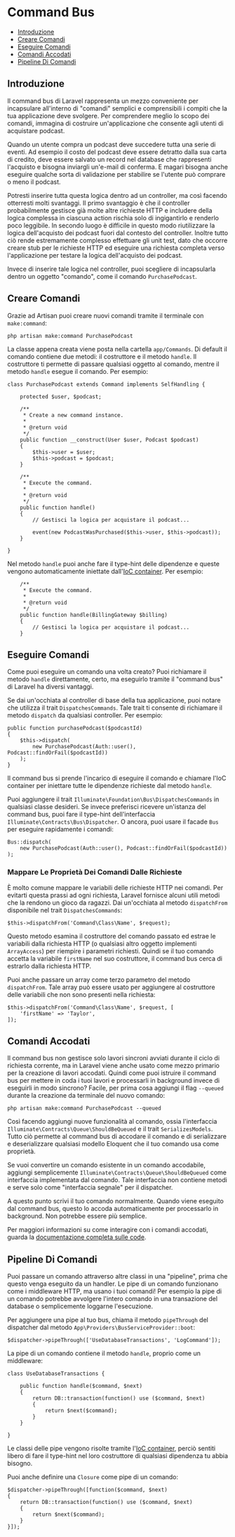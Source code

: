 # Command Bus

- [Introduzione](#introduzione)
- [Creare Comandi](#creare-comandi)
- [Eseguire Comandi](#eseguire-comandi)
- [Comandi Accodati](#comandi-accodati)
- [Pipeline Di Comandi](#pipeline-di-comandi)

<a name="introduzione"></a>
## Introduzione

Il command bus di Laravel rappresenta un mezzo conveniente per incapsulare all'interno di "comandi" semplici e comprensibili i compiti che la tua applicazione deve svolgere. Per comprendere meglio lo scopo dei comandi, immagina di costruire un'applicazione che consente agli utenti di acquistare podcast.

Quando un utente compra un podcast deve succedere tutta una serie di eventi. Ad esempio il costo del podcast deve essere detratto dalla sua carta di credito, deve essere salvato un record nel database che rappresenti l'acquisto e bisogna inviargli un'e-mail di conferma. E magari bisogna anche eseguire qualche sorta di validazione per stabilire se l'utente può comprare o meno il podcast.

Potresti inserire tutta questa logica dentro ad un controller, ma così facendo otterresti molti svantaggi. Il primo svantaggio è che il controller probabilmente gestisce già molte altre richieste HTTP e includere della logica complessa in ciascuna action rischia solo di ingigantirlo e renderlo poco leggibile. In secondo luogo è difficile in questo modo riutilizzare la logica dell'acquisto dei podcast fuori dal contesto del controller. Inoltre tutto ciò rende estremamente complesso effettuare gli unit test, dato che occorre creare stub per le richieste HTTP ed eseguire una richiesta completa verso l'applicazione per testare la logica dell'acquisto dei podcast.

Invece di inserire tale logica nel controller, puoi scegliere di incapsularla dentro un oggetto "comando", come il comando `PurchasePodcast`.

<a name="creare-comandi"></a>
## Creare Comandi

Grazie ad Artisan puoi creare nuovi comandi tramite il terminale con `make:command`:

	php artisan make:command PurchasePodcast

La classe appena creata viene posta nella cartella `app/Commands`. Di default il comando contiene due metodi: il costruttore e il metodo `handle`. Il costruttore ti permette di passare qualsiasi oggetto al comando, mentre il metodo `handle` esegue il comando. Per esempio:

	class PurchasePodcast extends Command implements SelfHandling {

		protected $user, $podcast;

		/**
		 * Create a new command instance.
		 *
		 * @return void
		 */
		public function __construct(User $user, Podcast $podcast)
		{
			$this->user = $user;
			$this->podcast = $podcast;
		}

		/**
		 * Execute the command.
		 *
		 * @return void
		 */
		public function handle()
		{
			// Gestisci la logica per acquistare il podcast...

			event(new PodcastWasPurchased($this->user, $this->podcast));
		}

	}

Nel metodo `handle` puoi anche fare il type-hint delle dipendenze e queste vengono automaticamente iniettate dall'[IoC container](/docs/master/container). Per esempio:

		/**
		 * Execute the command.
		 *
		 * @return void
		 */
		public function handle(BillingGateway $billing)
		{
			// Gestisci la logica per acquistare il podcast...
		}

<a name="eseguire-comandi"></a>
## Eseguire Comandi

Come puoi eseguire un comando una volta creato? Puoi richiamare il metodo `handle` direttamente, certo, ma eseguirlo tramite il "command bus" di Laravel ha diversi vantaggi.

Se dai un'occhiata al controller di base della tua applicazione, puoi notare che utilizza il trait `DispatchesCommands`. Tale trait ti consente di richiamare il metodo `dispatch` da qualsiasi controller. Per esempio:

	public function purchasePodcast($podcastId)
	{
		$this->dispatch(
			new PurchasePodcast(Auth::user(), Podcast::findOrFail($podcastId))
		);
	}

Il command bus si prende l'incarico di eseguire il comando e chiamare l'IoC container per iniettare tutte le dipendenze richieste dal metodo `handle`.

Puoi aggiungere il trait `Illuminate\Foundation\Bus\DispatchesCommands` in qualsiasi classe desideri. Se invece preferisci ricevere un'istanza del command bus, puoi fare il type-hint dell'interfaccia `Illuminate\Contracts\Bus\Dispatcher`. O ancora, puoi usare il facade `Bus` per eseguire rapidamente i comandi:

	Bus::dispatch(
		new PurchasePodcast(Auth::user(), Podcast::findOrFail($podcastId))
	);

### Mappare Le Proprietà Dei Comandi Dalle Richieste

È molto comune mappare le variabili delle richieste HTTP nei comandi. Per evitarti questa prassi ad ogni richiesta, Laravel fornisce alcuni utili metodi che la rendono un gioco da ragazzi. Dai un'occhiata al metodo `dispatchFrom` disponibile nel trait `DispatchesCommands`:

	$this->dispatchFrom('Command\Class\Name', $request);

Questo metodo esamina il costruttore del comando passato ed estrae le variabili dalla richiesta HTTP (o qualsiasi altro oggetto implementi `ArrayAccess`) per riempire i parametri richiesti. Quindi se il tuo comando accetta la variabile `firstName` nel suo costruttore, il command bus cerca di estrarlo dalla richiesta HTTP.

Puoi anche passare un array come terzo parametro del metodo `dispatchFrom`. Tale array può essere usato per aggiungere al costruttore delle variabili che non sono presenti nella richiesta:

	$this->dispatchFrom('Command\Class\Name', $request, [
		'firstName' => 'Taylor',
	]);

<a name="comandi-accodati"></a>
## Comandi Accodati

Il command bus non gestisce solo lavori sincroni avviati durante il ciclo di richiesta corrente, ma in Laravel viene anche usato come mezzo primario per la creazione di lavori accodati. Quindi come puoi istruire il command bus per mettere in coda i tuoi lavori e processarli in background invece di eseguirli in modo sincrono? Facile, per prima cosa aggiungi il flag `--queued` durante la creazione da terminale del nuovo comando:

	php artisan make:command PurchasePodcast --queued

Così facendo aggiungi nuove funzionalità al comando, ossia l'interfaccia `Illuminate\Contracts\Queue\ShouldBeQueued` e il trait `SerializesModels`. Tutto ciò permette al command bus di accodare il comando e di serializzare e deserializzare qualsiasi modello Eloquent che il tuo comando usa come proprietà.

Se vuoi convertire un comando esistente in un comando accodabile, aggiungi semplicemente `Illuminate\Contracts\Queue\ShouldBeQueued` come interfaccia implementata dal comando. Tale interfaccia non contiene metodi e serve solo come "interfaccia segnale" per il dispatcher.

A questo punto scrivi il tuo comando normalmente. Quando viene eseguito dal command bus, questo lo accoda automaticamente per processarlo in background. Non potrebbe essere più semplice.

Per maggiori informazioni su come interagire con i comandi accodati, guarda la [documentazione completa sulle code](/docs/master/queues).

<a name="pipeline-di-comandi"></a>
## Pipeline Di Comandi

Puoi passare un comando attraverso altre classi in una "pipeline", prima che questo venga eseguito da un handler. Le pipe di un comando funzionano come i middleware HTTP, ma usano i tuoi comandi! Per esempio la pipe di un comando potrebbe avvolgere l'intero comando in una transazione del database o semplicemente loggarne l'esecuzione.

Per aggiungere una pipe al tuo bus, chiama il metodo `pipeThrough` del dispatcher dal metodo `App\Providers\BusServiceProvider::boot`:

	$dispatcher->pipeThrough(['UseDatabaseTransactions', 'LogCommand']);

La pipe di un comando contiene il metodo `handle`, proprio come un middleware:

	class UseDatabaseTransactions {

		public function handle($command, $next)
		{
			return DB::transaction(function() use ($command, $next)
			{
				return $next($command);
			}
		}

	}

Le classi delle pipe vengono risolte tramite l'[IoC container](/docs/5.0/container), perciò sentiti libero di fare il type-hint nel loro costruttore di qualsiasi dipendenza tu abbia bisogno.

Puoi anche definire una `Closure` come pipe di un comando:

	$dispatcher->pipeThrough([function($command, $next)
	{
		return DB::transaction(function() use ($command, $next)
		{
			return $next($command);
		}
	}]);
